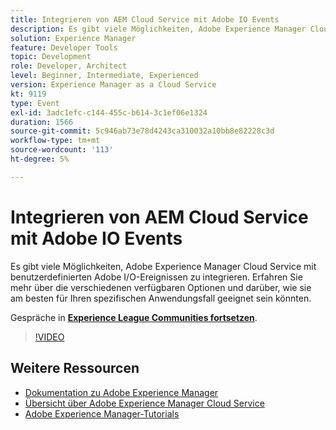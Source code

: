 ```yaml
---
title: Integrieren von AEM Cloud Service mit Adobe IO Events
description: Es gibt viele Möglichkeiten, Adobe Experience Manager Cloud Service mit benutzerdefinierten Adobe I/O-Ereignissen zu integrieren. Erfahren Sie mehr über die verschiedenen verfügbaren Optionen und darüber, wie sie am besten für Ihren spezifischen Anwendungsfall geeignet sein könnten.
solution: Experience Manager
feature: Developer Tools
topic: Development
role: Developer, Architect
level: Beginner, Intermediate, Experienced
version: Experience Manager as a Cloud Service
kt: 9119
type: Event
exl-id: 3adc1efc-c144-455c-b614-3c1ef06e1324
duration: 1566
source-git-commit: 5c946ab73e78d4243ca310032a10bb8e82228c3d
workflow-type: tm+mt
source-wordcount: '113'
ht-degree: 5%

---
```


# Integrieren von AEM Cloud Service mit Adobe IO Events

Es gibt viele Möglichkeiten, Adobe Experience Manager Cloud Service mit benutzerdefinierten Adobe I/O-Ereignissen zu integrieren. Erfahren Sie mehr über die verschiedenen verfügbaren Optionen und darüber, wie sie am besten für Ihren spezifischen Anwendungsfall geeignet sein könnten.

Gespräche in **[Experience League Communities fortsetzen](https://adobe.ly/3ij0O1W)**.

>[!VIDEO](https://video.tv.adobe.com/v/337529/?quality=12&learn=on&hidetitle=true)

## Weitere Ressourcen

- [Dokumentation zu Adobe Experience Manager](https://experienceleague.adobe.com/docs/experience-manager-cloud-service.html?lang=de)
- [Übersicht über Adobe Experience Manager Cloud Service](https://experienceleague.adobe.com/docs/experience-manager-cloud-service/overview/home.html?lang=de)
- [Adobe Experience Manager-Tutorials](https://experienceleague.adobe.com/docs/experience-manager-tutorials.html?lang=de)
